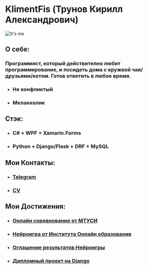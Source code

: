 # KlimentFis (Трунов Кирилл Александрович)

![It's me](https://i.pinimg.com/originals/68/6e/46/686e46b6844be0b1ee41d2f493a3f328.jpg)

## О себе:
### Программист, который действително любит программирование, и посидеть дома с кружкой чая/друзьями/котом. Готов ответить в любое время.
- ### Не конфликтый
- ### Меланхолик

## Стэк:
- ### C# + WPF + Xamarin.Forms
- ### Python + Django/Flask + DRF + MySQL

## Мои Контакты:
- ### [Telegram](http://t.me/KlimentFis)
- ### [CV](https://hh.ru/resume/aed9097bff088a6ee40039ed1f3871554d344e)

## Мои Достижения:
- ### [Онлайн соревнование от МТУСИ](https://github.com/KlimentFis/KIP)
- ### [Нейроигра от Института Онлайн образования](https://drive.google.com/file/d/14cXQKAdb4eimwt6hJ8Uy4aF8Myw8-6df/view?usp=sharing)
- ### [Оглашение результатов Нейроигры](https://vk.cc/cdT13r)
- ### [Дипломный проект на Django](https://github.com/KlimentFis/Our_Diploma)
